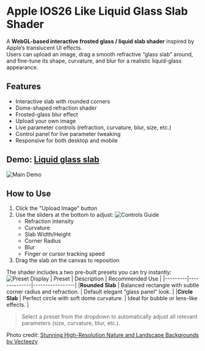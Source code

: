 # Apple IOS26 Like Liquid Glass Slab Shader

A **WebGL-based interactive frosted glass / liquid slab shader** inspired by Apple’s translucent UI effects.  
Users can upload an image, drag a smooth refractive “glass slab” around, and fine-tune its shape, curvature, and blur for a realistic liquid-glass appearance.

## Features
- Interactive slab with rounded corners
- Dome-shaped refraction shader
- Frosted-glass blur effect 
- Upload your own image
- Live parameter controls (refraction, curvature, blur, size, etc.)
- Control panel for live parameter tweaking
- Responsive for both desktop and mobile

## Demo: [Liquid glass slab](https://anurodh1122.github.io/LiquidGlassSlab/)
![Main Demo](./assets/demo.gif)

## How to Use
1. Click the "Upload Image" button
2. Use the sliders at the bottom to adjust:
   ![Controls Guide](./assets/controls.gif)
   - Refraction intensity
   - Curvature
   - Slab Width/Height
   - Corner Radius
   - Blur
   - Finger or cursor tracking speed
3. Drag the slab on the canvas to reposition

The shader includes a two pre-built presets you can try instantly:
![Preset Display](./assets/preset.gif)
| Preset | Description | Recommended Use |
|---------|--------------|-----------------|
|**Rounded Slab** | Balanced rectangle with subtle corner radius and refraction. | Default elegant “glass panel” look. |
|**Circle Slab** | Perfect circle with soft dome curvature. | Ideal for bubble or lens-like effects. |
> Select a preset from the dropdown to automatically adjust all relevant parameters (size, curvature, blur, etc.).

Photo credit: [Stunning High-Resolution Nature and Landscape Backgrounds by Vecteezy](https://www.vecteezy.com/photo/49547663-stunning-high-resolution-nature-and-landscape-backgrounds-breathtaking-scenery-in-hd)


